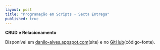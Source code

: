 ```yaml
---
layout: post
title: "Programação em Scripts - Sexta Entrega"
published: true
---
```


**CRUD e Relacionamento**

Disponível em [danilo-alves.appspot.com](https://danilo-alves.appspot.com)(site) e no [GitHub](https://github.com/danilo-alves/ProjetoScript_Turma2)(código-fonte).
